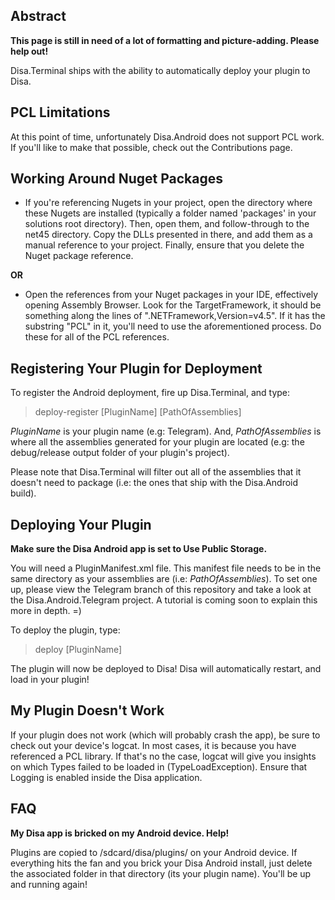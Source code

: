 ## Abstract

**This page is still in need of a lot of formatting and picture-adding. Please help out!**

Disa.Terminal ships with the ability to automatically deploy your plugin to Disa.

## PCL Limitations

At this point of time, unfortunately Disa.Android does not support PCL work. If you'll like to make that possible, check out the Contributions page.

## Working Around Nuget Packages

* If you're referencing Nugets in your project, open the directory where these Nugets are installed (typically a folder named 'packages' in your solutions root directory). Then, open them, and follow-through to the net45 directory. Copy the DLLs presented in there, and add them as a manual reference to your project. Finally, ensure that you delete the Nuget package reference.

**OR**

* Open the references from your Nuget packages in your IDE, effectively opening Assembly Browser. Look for the TargetFramework, it should be something along the lines of ".NETFramework,Version=v4.5". If it has the substring "PCL" in it, you'll need to use the aforementioned process. Do these for all of the PCL references.

## Registering Your Plugin for Deployment

To register the Android deployment, fire up Disa.Terminal, and type:

> deploy-register [PluginName] [PathOfAssemblies]

_PluginName_ is your plugin name (e.g: Telegram). And, _PathOfAssemblies_ is where all the assemblies generated for your plugin are located (e.g: the debug/release output folder of your plugin's project). 

Please note that Disa.Terminal will filter out all of the assemblies that it doesn't need to package (i.e: the ones that ship with the Disa.Android build).

## Deploying Your Plugin

**Make sure the Disa Android app is set to Use Public Storage.**

You will need a PluginManifest.xml file. This manifest file needs to be in the same directory as your assemblies are (i.e: _PathOfAssemblies_). To set one up, please view the Telegram branch of this repository and take a look at the Disa.Android.Telegram project. A tutorial is coming soon to explain this more in depth. =)

To deploy the plugin, type:

> deploy [PluginName]

The plugin will now be deployed to Disa! Disa will automatically restart, and load in your plugin!

## My Plugin Doesn't Work

If your plugin does not work (which will probably crash the app), be sure to check out your device's logcat. In most cases, it is because you have referenced a PCL library. If that's no the case, logcat will give you insights on which Types failed to be loaded in (TypeLoadException). Ensure that Logging is enabled inside the Disa application.

## FAQ

__My Disa app is bricked on my Android device. Help!__

Plugins are copied to /sdcard/disa/plugins/ on your Android device. If everything hits the fan and you brick your Disa Android install, just delete the associated folder in that directory (its your plugin name). You'll be up and running again!
















